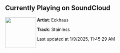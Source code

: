## Currently Playing on SoundCloud

[<img align="left" width="100" src="https://i1.sndcdn.com/artworks-mKbyWzV1SgZZkxzz-QL9YWw-t500x500.jpg">](https://soundcloud.com/eckhaus-music/eckhaus-stainles)

**Artist**: Eckhaus 

**Track**: Stainless

Last updated at 1/9/2025, 11:45:29 AM
